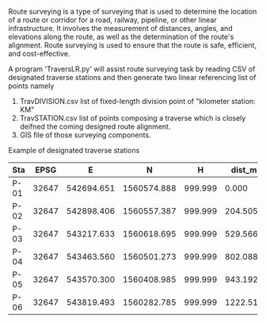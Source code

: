 Route surveying is a type of surveying that is used to determine the location of a route 
or corridor for a road, railway, pipeline, or other linear infrastructure. 
It involves the measurement of distances, angles, and elevations along the route, 
as well as the determination of the route's alignment. Route surveying is used to ensure that 
the route is safe, efficient, and cost-effective.

  A program 'TraversLR.py' will assist route surveying task by reading CSV of designated
traverse stations and then generate two linear referencing list of points namely 
1) TravDIVISION.csv list of fixed-length division point of "kilometer station: KM"
2) TravSTATION.csv list of points composing a traverse which is closely deifned the
   coming designed route alignment.
3) GIS file of those surveying components.

Example of designated traverse stations 

| Sta  | EPSG  | E          | N           | H       | dist_m   | PSF       |
| ---- | ----- | ---------- | ----------- | ------- | -------- | --------- |
| P-01 | 32647 | 542694.651 | 1560574.888 | 999.999 | 0.000    | 1.0061383 |
| P-02 | 32647 | 542898.406 | 1560557.387 | 999.999 | 204.505  | 1.0061383 |
| P-03 | 32647 | 543217.633 | 1560618.695 | 999.999 | 529.566  | 1.0061382 |
| P-04 | 32647 | 543463.560 | 1560501.273 | 999.999 | 802.088  | 1.0061383 |
| P-05 | 32647 | 543570.300 | 1560408.985 | 999.999 | 943.192  | 1.0061384 |
| P-06 | 32647 | 543819.493 | 1560282.785 | 999.999 | 1222.519 | 1.0061385 |


